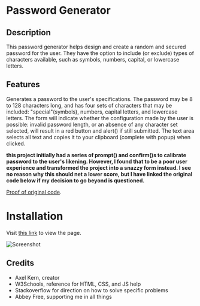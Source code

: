 # Password Generator

## Description

This password generator helps design and create a random and secured password for the user. They have the option to include (or exclude) types of characters available, such as symbols, numbers, capital, or lowercase letters.

## Features

Generates a password to the user's specifications. The password may be 8 to 128 characters long, and has four sets of characters that may be included: "special"(symbols), numbers, capital letters, and lowercase letters. The form will indicate whether the configuration made by the user is possible: invalid password length, or an absence of any character set selected, will result in a red button and alert() if still submitted. The text area selects all text and copies it to your clipboard (complete with popup) when clicked.

**this project initially had a series of prompt() and confirm()s to calibrate password to the user's likening. However, I found that to be a poor user experience and transformed the project into a snazzy form instead. I see no reason why this should net a lower score, but I have linked the original code below if my decision to go beyond is questioned.**

[Proof of original code](https://github.com/Axeljk/uw_m03_password/commit/fb0577293062f78b7a148c344724d546fb14eab1).

# Installation

Visit [this link](https://axeljk.github.io/uw_m03_password) to view the page.

![Screenshot](assets/img/screenshot.jp)

## Credits

- Axel Kern, creator
- W3Schools, reference for HTML, CSS, and JS help
- Stackoverflow for direction on how to solve specific problems
- Abbey Free, supporting me in all things
